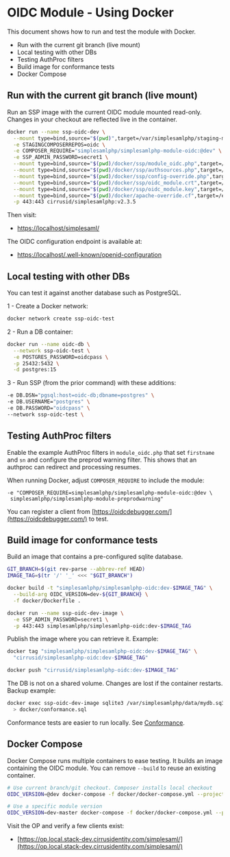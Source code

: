 # OIDC Module - Using Docker

This document shows how to run and test the module with Docker.

- Run with the current git branch (live mount)
- Local testing with other DBs
- Testing AuthProc filters
- Build image for conformance tests
- Docker Compose

## Run with the current git branch (live mount)

Run an SSP image with the current OIDC module mounted read-only. Changes
in your checkout are reflected live in the container.

```bash
docker run --name ssp-oidc-dev \
  --mount type=bind,source="$(pwd)",target=/var/simplesamlphp/staging-modules/oidc,readonly \
  -e STAGINGCOMPOSERREPOS=oidc \
  -e COMPOSER_REQUIRE="simplesamlphp/simplesamlphp-module-oidc:@dev" \
  -e SSP_ADMIN_PASSWORD=secret1 \
  --mount type=bind,source="$(pwd)/docker/ssp/module_oidc.php",target=/var/simplesamlphp/config/module_oidc.php,readonly \
  --mount type=bind,source="$(pwd)/docker/ssp/authsources.php",target=/var/simplesamlphp/config/authsources.php,readonly \
  --mount type=bind,source="$(pwd)/docker/ssp/config-override.php",target=/var/simplesamlphp/config/config-override.php,readonly \
  --mount type=bind,source="$(pwd)/docker/ssp/oidc_module.crt",target=/var/simplesamlphp/cert/oidc_module.crt,readonly \
  --mount type=bind,source="$(pwd)/docker/ssp/oidc_module.key",target=/var/simplesamlphp/cert/oidc_module.key,readonly \
  --mount type=bind,source="$(pwd)/docker/apache-override.cf",target=/etc/apache2/sites-enabled/ssp-override.cf,readonly \
  -p 443:443 cirrusid/simplesamlphp:v2.3.5
```

Then visit:

- [https://localhost/simplesaml/](https://localhost/simplesaml/)

The OIDC configuration endpoint is available at:

- [https://localhost/.well-known/openid-configuration](https://localhost/.well-known/openid-configuration)

## Local testing with other DBs

You can test it against another database such as PostgreSQL.

1 - Create a Docker network:

```bash
docker network create ssp-oidc-test
```

2 - Run a DB container:

```bash
docker run --name oidc-db \
  --network ssp-oidc-test \
  -e POSTGRES_PASSWORD=oidcpass \
  -p 25432:5432 \
  -d postgres:15
```

3 - Run SSP (from the prior command) with these additions:

```bash
-e DB.DSN="pgsql:host=oidc-db;dbname=postgres" \
-e DB.USERNAME="postgres" \
-e DB.PASSWORD="oidcpass" \
--network ssp-oidc-test \
```

## Testing AuthProc filters

Enable the example AuthProc filters in `module_oidc.php` that set
`firstname` and `sn` and configure the preprod warning filter. This shows
that an authproc can redirect and processing resumes.

When running Docker, adjust `COMPOSER_REQUIRE` to include the module:

```text
-e "COMPOSER_REQUIRE=simplesamlphp/simplesamlphp-module-oidc:@dev \
 simplesamlphp/simplesamlphp-module-preprodwarning"
```

You can register a client from
[https://oidcdebugger.com/](https://oidcdebugger.com/) to test.

## Build image for conformance tests

Build an image that contains a pre-configured sqlite database.

```bash
GIT_BRANCH=$(git rev-parse --abbrev-ref HEAD)
IMAGE_TAG=$(tr '/' '_' <<< "$GIT_BRANCH")

docker build -t "simplesamlphp/simplesamlphp-oidc:dev-$IMAGE_TAG" \
  --build-arg OIDC_VERSION=dev-${GIT_BRANCH} \
  -f docker/Dockerfile .

docker run --name ssp-oidc-dev-image \
  -e SSP_ADMIN_PASSWORD=secret1 \
  -p 443:443 simplesamlphp/simplesamlphp-oidc:dev-$IMAGE_TAG
```

Publish the image where you can retrieve it. Example:

```bash
docker tag "simplesamlphp/simplesamlphp-oidc:dev-$IMAGE_TAG" \
  "cirrusid/simplesamlphp-oidc:dev-$IMAGE_TAG"

docker push "cirrusid/simplesamlphp-oidc:dev-$IMAGE_TAG"
```

The DB is not on a shared volume. Changes are lost if the container
restarts. Backup example:

```bash
docker exec ssp-oidc-dev-image sqlite3 /var/simplesamlphp/data/mydb.sq3 '.dump' \
  > docker/conformance.sql
```

Conformance tests are easier to run locally. See [Conformance](oidc-conformance.md).

## Docker Compose

Docker Compose runs multiple containers to ease testing. It builds an
image containing the OIDC module. You can remove `--build` to reuse an
existing container.

```bash
# Use current branch/git checkout. Composer installs local checkout
OIDC_VERSION=@dev docker-compose -f docker/docker-compose.yml --project-directory . up --build

# Use a specific module version
OIDC_VERSION=dev-master docker-compose -f docker/docker-compose.yml --project-directory . up --build
```

Visit the OP and verify a few clients exist:

- [https://op.local.stack-dev.cirrusidentity.com/simplesaml/](https://op.local.stack-dev.cirrusidentity.com/simplesaml/)

